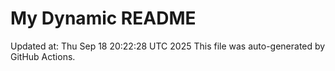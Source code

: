 # My Dynamic README
Updated at: Thu Sep 18 20:22:28 UTC 2025
This file was auto-generated by GitHub Actions.
